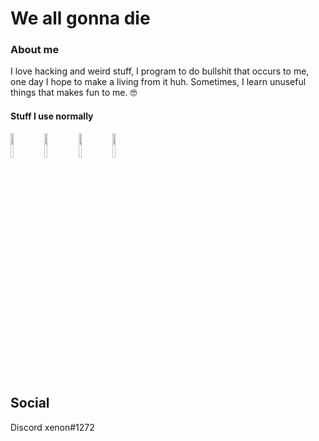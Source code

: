 # We all gonna die
<h3>About me</h3>
<p>
I love hacking and weird stuff, I program to do bullshit that occurs to me, one day I hope to make a living from it huh. Sometimes, I learn unuseful things that makes fun to me. 🤓
</p>
<div>
<h4>Stuff I use normally</h4>
  
  <img width="10%" src="https://cdn.jsdelivr.net/gh/devicons/devicon/icons/python/python-original.svg" />
  <img width="10%" src="https://cdn.jsdelivr.net/gh/devicons/devicon/icons/nodejs/nodejs-original.svg" />
  <img width="10%" src="https://cdn.jsdelivr.net/gh/devicons/devicon/icons/electron/electron-original.svg" />
  <img width="10%" src="https://cdn.jsdelivr.net/gh/devicons/devicon/icons/react/react-original.svg" />       
</div>
<div>
  <h2>Social</h2>
  Discord xenon#1272
</div>
